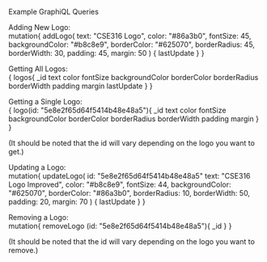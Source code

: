 Example GraphiQL Queries

Adding New Logo: <br />
mutation{
  addLogo(
    text: "CSE316 Logo",
    color: "#86a3b0",
    fontSize: 45,
    backgroundColor: "#b8c8e9",
    borderColor: "#625070",
    borderRadius: 45,
    borderWidth: 30,
    padding: 45,
    margin: 50
  ) {
    lastUpdate
  }
}

Getting All Logos: <br />
{
  logos{
    _id
    text
    color
    fontSize
    backgroundColor
    borderColor
    borderRadius
    borderWidth
    padding
    margin
    lastUpdate
  }
}

Getting a Single Logo:<br />
{
  logo(id: "5e8e2f65d64f5414b48e48a5"){
    _id
    text
    color
    fontSize
    backgroundColor
    borderColor
    borderRadius
    borderWidth
    padding
    margin
  }
}

(It should be noted that the id will vary depending on the logo you want to get.)

Updating a Logo: <br />
mutation{
  updateLogo(
    id: "5e8e2f65d64f5414b48e48a5"
    text: "CSE316 Logo Improved",
    color: "#b8c8e9",
    fontSize: 44,
    backgroundColor: "#625070",
    borderColor: "#86a3b0",
    borderRadius: 10,
    borderWidth: 50,
    padding: 20,
    margin: 70
  ) {
    lastUpdate
  }
}

Removing a Logo: <br />
mutation{
  removeLogo (id: "5e8e2f65d64f5414b48e48a5"){
    _id
  }
}

(It should be noted that the id will vary depending on the logo you want to remove.)